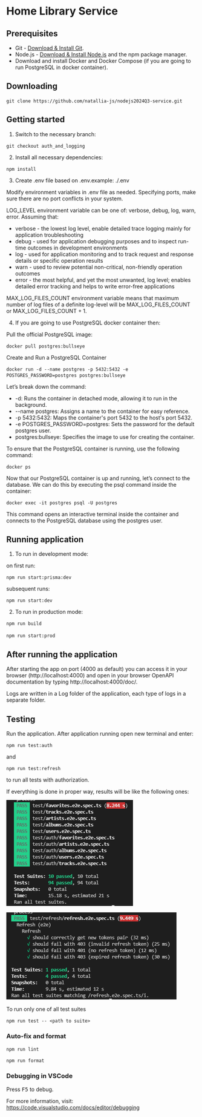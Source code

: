 # Home Library Service

## Prerequisites

- Git - [Download & Install Git](https://git-scm.com/downloads).
- Node.js - [Download & Install Node.js](https://nodejs.org/en/download/) and the npm package manager.
- Download and install Docker and Docker Compose (if you are going to run PostgreSQL in docker container).

## Downloading

```
git clone https://github.com/natallia-js/nodejs2024Q3-service.git
```

## Getting started

1. Switch to the necessary branch:

```
git checkout auth_and_logging
```

2. Install all necessary dependencies:

```
npm install
```

3. Create .env file based on .env.example: ./.env

Modify environment variables in .env file as needed. Specifying ports, make sure there are no port conflicts in your system.

LOG_LEVEL environment variable can be one of: verbose, debug, log, warn, error.
Assuming that:

- verbose - the lowest log level, enable detailed trace logging mainly for application troubleshooting
- debug - used for application debugging purposes and to inspect run-time outcomes in development environments
- log - used for application monitoring and to track request and response details or specific operation results
- warn - used to review potential non-critical, non-friendly operation outcomes
- error - the most helpful, and yet the most unwanted, log level;
          enables detailed error tracking and helps to write error-free applications

MAX_LOG_FILES_COUNT environment variable means that maximum number of log files of a definite log-level will be MAX_LOG_FILES_COUNT or MAX_LOG_FILES_COUNT + 1.

4. If you are going to use PostgreSQL docker container then:

Pull the official PostgreSQL image:

 ```
 docker pull postgres:bullseye
 ```

Create and Run a PostgreSQL Container

 ```
 docker run -d --name postgres -p 5432:5432 -e POSTGRES_PASSWORD=postgres postgres:bullseye
 ```

Let’s break down the command:

 - -d: Runs the container in detached mode, allowing it to run in the background.
 - --name postgres: Assigns a name to the container for easy reference.
 - -p 5432:5432: Maps the container's port 5432 to the host's port 5432.
 - -e POSTGRES_PASSWORD=postgres: Sets the password for the default postgres user.
 - postgres:bullseye: Specifies the image to use for creating the container.

To ensure that the PostgreSQL container is running, use the following command:

```
docker ps
```

Now that our PostgreSQL container is up and running, let’s connect to the database.
We can do this by executing the psql command inside the container:

```
docker exec -it postgres psql -U postgres
```

This command opens an interactive terminal inside the container and connects to the PostgreSQL database using the postgres user.

## Running application

1. To run in development mode:

on first run:

```
npm run start:prisma:dev
```

subsequent runs:

```
npm run start:dev
```

2. To run in production mode:

```
npm run build

npm run start:prod
```

## After running the application

After starting the app on port (4000 as default) you can access it in your browser (http://localhost:4000) and open in your browser OpenAPI documentation by typing http://localhost:4000/doc/.

Logs are written in a Log folder of the application, each type of logs in a separate folder.

## Testing

Run the application. After application running open new terminal and enter:

```
npm run test:auth
```

and

```
npm run test:refresh
```

to run all tests with authorization.

If everything is done in proper way, results will be like the following ones:

![auth test results](images_for_readme/auth-test-result.png)

![refresh test results](images_for_readme/refresh-test-result.png)

To run only one of all test suites

```
npm run test -- <path to suite>
```

### Auto-fix and format

```
npm run lint
```

```
npm run format
```

### Debugging in VSCode

Press <kbd>F5</kbd> to debug.

For more information, visit: https://code.visualstudio.com/docs/editor/debugging

